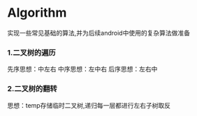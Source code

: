 # Algorithm
实现一些常见基础的算法,并为后续android中使用的复杂算法做准备

### 1.二叉树的遍历

先序思想：中左右
中序思想：左中右
后序思想：左右中

### 2.二叉树的翻转

思想：temp存储临时二叉树,递归每一层都进行左右子树取反
